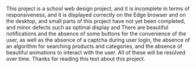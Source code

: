 This project is a school web design project, and it is incomplete in terms of responsiveness,
and it is displayed correctly on the Edge browser and on the desktop, and small parts of this project have not yet been completed,
and minor defects such as optimal display and There are beautiful notifications and the absence of some buttons for the convenience of the user,
as well as the absence of a captcha during user login, the absence of an algorithm for searching products and categories,
and the absence of beautiful animations to interact with the user.
All of these will be resolved over time.
Thanks for reading this text about this project.
